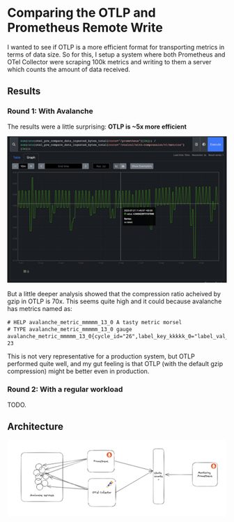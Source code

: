 # Comparing the OTLP and Prometheus Remote Write

I wanted to see if OTLP is a more efficient format for transporting metrics in terms of data size. So for this, I setup
a system where both Prometheus and OTel Collector were scraping 100k metrics and writing to them a server which counts the
amount of data received.

## Results

### Round 1: With Avalanche

The results were a little surprising: **OTLP is ~5x more efficient**

![results](./images/result-avalanche.png)

But a little deeper analysis showed that the compression ratio acheived by gzip in OTLP is 70x.
This seems quite high and it could because avalanche has metrics named as:

```
# HELP avalanche_metric_mmmmm_13_0 A tasty metric morsel
# TYPE avalanche_metric_mmmmm_13_0 gauge
avalanche_metric_mmmmm_13_0{cycle_id="26",label_key_kkkkk_0="label_val_vvvvv_0",label_key_kkkkk_1="label_val_vvvvv_1",label_key_kkkkk_2="label_val_vvvvv_2",label_key_kkkkk_3="label_val_vvvvv_3",label_key_kkkkk_4="label_val_vvvvv_4",label_key_kkkkk_5="label_val_vvvvv_5",label_key_kkkkk_6="label_val_vvvvv_6",label_key_kkkkk_7="label_val_vvvvv_7",label_key_kkkkk_8="label_val_vvvvv_8",label_key_kkkkk_9="label_val_vvvvv_9",series_id="0"} 23
```

This is not very representative for a production system, but OTLP performed quite well, and my gut feeling is that OTLP (with the default gzip compression) might be better even in production.

### Round 2: With a regular workload

TODO.

## Architecture

![architecture](./images/architecture.png)